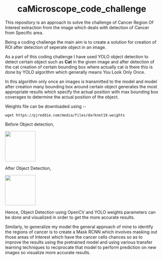 <h1 align="center"> caMicroscope_code_challenge </h1>
This repository is an approach to solve the challenge of Cancer Region Of Interest extraction from the image which deals with detection of Cancer from Specific area.

Being a coding challenge the main aim is to create a solution for creation of ROI after detection of seperate object in an image. 


As a part of this coding challenge I have used YOLO object detection to detect certain object such as **Cat** in the given image and after detection of the cat creation of certain bounding box where actually cat is there this is done by YOLO algorithm which generally means You Look Only Once.

In this algorithm only once an images is transmitted to the model and model after creation many bounding box around certain object generates the most appropriate results which specify the actual position with max bounding box coverages to determine the actual position of the object.

Weights file can be downloaded using :- 

```wget https://pjreddie.com/media/files/darknet19.weights```


Before Object detection,

<img src="./images/cat2.jpeg" height="100" width="100" ></img>

After Object Detection,

<img src="./images/cat_detect.png" height="100" width="100"></img>

Hence, Object Detection using OpenCV and YOLO weights parameters can be done and visualized in order to get the more accurate results.

Similarly, to generalize my model the general approach of mine to identify the regions of cancer is to create a Mask RCNN which involves masking out those areas of Interest which have the cancer cells chances so as to improve the results using the pretrained model and using various transfer learning techniques to reciprocate that model to perform prediction on new images so visualize more accurate results.
